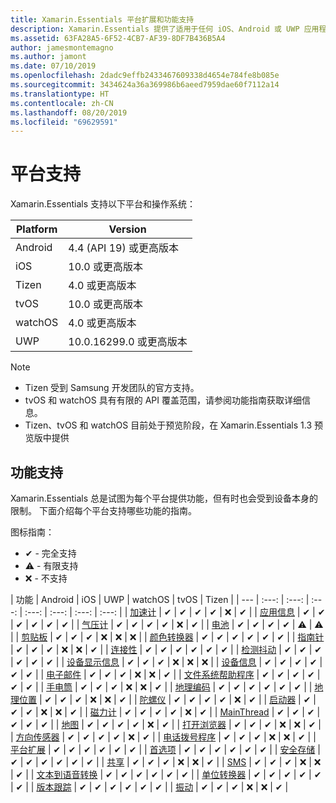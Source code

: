 ```yaml
---
title: Xamarin.Essentials 平台扩展和功能支持
description: Xamarin.Essentials 提供了适用于任何 iOS、Android 或 UWP 应用程序的单一跨平台 API，不管如何创建用户界面，都可以通过共享代码进行访问。
ms.assetid: 63FA28A5-6F52-4CB7-AF39-8DF7B436B5A4
author: jamesmontemagno
ms.author: jamont
ms.date: 07/10/2019
ms.openlocfilehash: 2dadc9effb2433467609338d4654e784fe8b085e
ms.sourcegitcommit: 3434624a36a369986b6aeed7959dae60f7112a14
ms.translationtype: HT
ms.contentlocale: zh-CN
ms.lasthandoff: 08/20/2019
ms.locfileid: "69629591"
---
```

# <a name="platform-support"></a>平台支持

Xamarin.Essentials 支持以下平台和操作系统：

| Platform | Version |
| --- | --- |
| Android | 4.4 (API 19) 或更高版本 |
| iOS |10.0 或更高版本 |
| Tizen | 4.0 或更高版本 |
| tvOS | 10.0 或更高版本 |
| watchOS | 4.0 或更高版本 |
| UWP | 10.0.16299.0 或更高版本 |

> [!NOTE]
> * Tizen 受到 Samsung 开发团队的官方支持。
> * tvOS 和 watchOS 具有有限的 API 覆盖范围，请参阅功能指南获取详细信息。
> * Tizen、tvOS 和 watchOS 目前处于预览阶段，在 Xamarin.Essentials 1.3 预览版中提供

## <a name="feature-support"></a>功能支持

Xamarin.Essentials 总是试图为每个平台提供功能，但有时也会受到设备本身的限制。 下面介绍每个平台支持哪些功能的指南。

图标指南：

* ✔ - 完全支持
* ⚠ - 有限支持
* ❌ - 不支持

| 功能 | Android | iOS | UWP | watchOS | tvOS | Tizen |
| --- | :---: | :---: | :---: | :---: | :---: | :---: | :---: |
| [加速计](accelerometer.md?context=xamarin/xamarin-forms) | ✔ | ✔ | ✔ | ✔ | ❌ | ✔ |
| [应用信息](app-information.md?context=xamarin/xamarin-forms) | ✔ | ✔ | ✔ | ✔ | ✔ | ✔ |
| [气压计](barometer.md?context=xamarin/xamarin-forms) | ✔ | ✔ | ✔ | ✔ | ❌ | ✔ |
| [电池](battery.md?context=xamarin/xamarin-forms) | ✔ | ✔ | ✔ | ✔ | ⚠ | ⚠ |
| [剪贴板](clipboard.md?context=xamarin/xamarin-forms) | ✔ | ✔ | ✔ | ❌ | ❌ | ❌ |
| [颜色转换器](color-converters.md?context=xamarin/xamarin-forms) | ✔ | ✔ | ✔ | ✔ | ✔ | ✔ |
| [指南针](compass.md?context=xamarin/xamarin-forms) | ✔ | ✔ | ✔ | ❌ | ❌ | ✔ |
| [连接性](connectivity.md?context=xamarin/xamarin-forms) | ✔ | ✔ | ✔ | ✔ | ✔ | ✔ |
| [检测抖动](detect-shake.md?context=xamarin/xamarin-forms) | ✔ | ✔ | ✔ | ✔ | ✔ | ✔ |
| [设备显示信息](device-display.md?context=xamarin/xamarin-forms) | ✔ | ✔ | ✔ | ❌ | ❌ | ❌ |
| [设备信息](device-information.md?context=xamarin/xamarin-forms) | ✔ | ✔ | ✔ | ✔ | ✔ | ✔ |
| [电子邮件](email.md?context=xamarin/xamarin-forms) | ✔ | ✔ | ✔ | ❌ | ❌ | ✔ |
| [文件系统帮助程序](file-system-helpers.md?context=xamarin/xamarin-forms) | ✔ | ✔ | ✔ | ✔ | ✔ | ✔ |
| [手电筒](flashlight.md?context=xamarin/xamarin-forms) | ✔ | ✔ | ✔ | ❌ | ❌ | ✔ |
| [地理编码](geocoding.md?context=xamarin/xamarin-forms) | ✔ | ✔ | ✔ | ✔ | ✔ | ✔ |
| [地理位置](geolocation.md?context=xamarin/xamarin-forms) | ✔ | ✔ | ✔ | ❌ | ❌ | ✔ |
| [陀螺仪](gyroscope.md?context=xamarin/xamarin-forms) | ✔ | ✔ | ✔ | ✔ | ❌ | ✔ |
| [启动器](launcher.md?context=xamarin/xamarin-forms) | ✔ | ✔ | ✔ | ❌ | ❌ | ✔ |
| [磁力计](magnetometer.md?context=xamarin/xamarin-forms) | ✔ | ✔ | ✔ | ✔ | ❌ | ✔ |
| [MainThread](main-thread.md?content=xamarin/xamarin-forms) | ✔ | ✔ | ✔ | ✔ | ✔ | ✔ |
| [地图](maps.md?content=xamarin/xamarin-forms) | ✔ | ✔ | ✔ | ✔ | ❌ | ✔ |
| [打开浏览器](open-browser.md?context=xamarin/xamarin-forms) | ✔ | ✔ | ✔ | ❌ | ❌ | ✔ |
| [方向传感器](orientation-sensor.md?context=xamarin/xamarin-forms) | ✔ | ✔ | ✔ | ✔ | ❌ | ✔ |
| [电话拨号程序](phone-dialer.md?context=xamarin/xamarin-forms) | ✔ | ✔ | ✔ | ❌ | ❌ | ✔ |
| [平台扩展](platform-extensions.md?context=xamarin/xamarin-forms) | ✔ | ✔ | ✔ | ✔ | ✔ | ✔ |
| [首选项](preferences.md?context=xamarin/xamarin-forms) | ✔ | ✔ | ✔ | ✔ | ✔ | ✔ |
| [安全存储](secure-storage.md?context=xamarin/xamarin-forms) | ✔ | ✔ | ✔ | ✔ | ✔ | ✔ |
| [共享](share.md?context=xamarin/xamarin-forms) | ✔ | ✔ | ✔ | ❌ | ❌ | ✔ |
| [SMS](sms.md?context=xamarin/xamarin-forms) | ✔ | ✔ | ✔ | ❌ | ❌ | ✔ |
| [文本到语音转换](text-to-speech.md?context=xamarin/xamarin-forms) | ✔ | ✔ | ✔ | ✔ | ✔ | ✔ |
| [单位转换器](unit-converters.md?context=xamarin/xamarin-forms) | ✔ | ✔ | ✔ | ✔ | ✔ | ✔ |
| [版本跟踪](version-tracking.md?context=xamarin/xamarin-forms) | ✔ | ✔ | ✔ | ✔ | ✔ | ✔ |
| [振动](vibrate.md?context=xamarin/xamarin-forms) | ✔ | ✔ | ✔ | ❌ | ❌ | ✔ |

